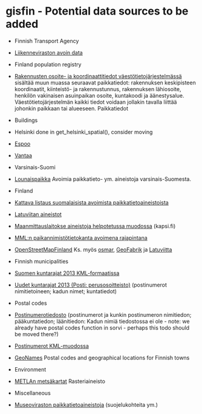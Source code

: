 gisfin - Potential data sources to be added
==========

* Finnish Transport Agency
 * [Liikenneviraston avoin data](http://portal.liikennevirasto.fi/sivu/www/f/aineistopalvelut/avoin_data#.VBgSKEgRavk)

* Finland population registry
 * [Rakennusten osoite- ja koordinaattitiedot väestötietojärjestelmässä](http://vrk.fi/default.aspx?id=280) sisältää muun muassa seuraavat paikkatiedot: rakennuksen keskipisteen koordinaatit, kiinteistö- ja rakennustunnus, rakennuksen lähiosoite, henkilön vakinaisen asuinpaikan osoite, kuntakoodi ja äänestysalue. Väestötietojärjestelmän kaikki tiedot voidaan jollakin tavalla liittää johonkin paikkaan tai alueeseen. Paikkatiedot

* Buildings
 * Helsinki done in get_helsinki_spatial(), consider moving
 * [Espoo](http://www.hri.fi/fi/data/espoon-rakennukset/)
 * [Vantaa](http://www.hri.fi/fi/data/vantaan-rakennukset/)

* Varsinais-Suomi
 * [Lounaispaikka](http://paikkatietokeskus.lounaispaikka.fi/fi/aineistot/) Avoimia paikkatieto- ym. aineistoja varsinais-Suomesta.

* Finland 
 * [Kattava listaus suomalaisista avoimista paikkatietoaineistoista](http://www.paikkatietoikkuna.fi/web/fi/avoin-paikkatieto;jsessionid=CFF2637CEBAB47D6766CF5752B66297F)
 * [Latuviitan aineistot](http://latuviitta.org/)
 * [Maanmittauslaitokse aineistoja helpotetussa muodossa](http://kartat.kapsi.fi/) (kapsi.fi)
 * [MML:n paikannimistötietokanta avoimena rajapintana](http://apps4finland.fi/2012/10/28/datan-avaus-paikkis-api/)
 * [OpenStreetMapFinland](http://wiki.openstreetmap.org/wiki/Fi:WikiProject_Finland) Ks. myös  [osmar](http://thebiobucket.blogspot.com/2012/01/dont-miss-this-new-r-geo-package-osmar.html), [GeoFabrik](http://download.geofabrik.de/osm/europe/) ja [Latuviitta](http://www.latuviitta.org/)

* Finnish municipalities
 * [Suomen kuntarajat 2013 KML-formaatissa](http://datajournalismi.blogspot.nl/2013/02/suomen-kuntarajat-2013-kml-formaatissa.html)
 * [Uudet kuntarajat 2013 (Posti: perusosoitteisto)](http://www.itella.fi/palvelutjatuotteet/postinumeropalvelut/perusosoitteisto.html) (postinumerot nimitietoineen; kadun nimet; kuntatiedot)

* Postal codes
 * [Postinumerotiedosto](http://www.itella.fi/palvelutjatuotteet/postinumeropalvelut/postinumerotiedosto.html) (postinumerot ja kunkin postinumeron nimitiedon; pääkuntatiedon; läänitiedon: Kadun nimiä tiedostossa ei ole - note: we already have postal codes function in sorvi - perhaps this todo should be moved there?)
 * [Postinumerot KML-muodossa](http://www.palomaki.info/apps/pnro/)
 * [GeoNames](http://www.geonames.org/) Postal codes and geographical locations for Finnish towns  

* Environment
 * [METLAn metsäkartat](http://kartta.metla.fi/latauspalvelu.html) Rasteriaineisto

* Miscellaneous
 * [Museoviraston paikkatietoaineistoja](http://www.nba.fi/fi/tietopalvelut/tietojarjestelmat/kympariston_tietojarjestelma/aineistojen_lataaminen) (suojelukohteita ym.)
